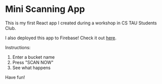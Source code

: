 # Mini Scanning App

This is my first React app I created during a workshop in CS TAU Students Club.

I also deployed this app to Firebase! Check it out [here](https://mini-scanning-app-c643c.web.app).

Instructions:
1. Enter a bucket name
2. Press "SCAN NOW"
3. See what happens

Have fun!